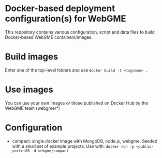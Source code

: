 # Docker-based deployment configuration(s) for WebGME

This repository contains various configuration, script and data files
to build Docker-based WebGME containers/images.

# Build images

Enter one of the top-level folders and use `docker build -t <tagname> .`

# Use images

You can use your own images or those published on Docker Hub by the WebGME team (webgme/*)

# Configuration

* compact: single docker image with MongoDB, node.js, webgme. Seeded 
with a small set of example projects. Use with: `docker run -p <public-port>:80 -d webgme/compact`